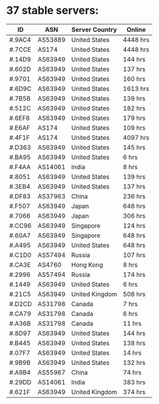 # 37 stable servers:

| ID | ASN | Server Country | Online |
| ------ | ------ | ------ | ------ |
| #.9AC4 | AS53889 | United States | 4448 hrs |
| #.7CCE | AS174 | United States | 4448 hrs |
| #.14D9 | AS63949 | United States | 144 hrs |
| #.602D | AS63949 | United States | 137 hrs |
| #.9701 | AS63949 | United States | 160 hrs |
| #.6D9C | AS63949 | United States | 1613 hrs |
| #.7B5B | AS63949 | United States | 139 hrs |
| #.512C | AS63949 | United States | 182 hrs |
| #.6EF8 | AS63949 | United States | 179 hrs |
| #.E6AF | AS174 | United States | 109 hrs |
| #.4F1F | AS174 | United States | 4097 hrs |
| #.D363 | AS63949 | United States | 145 hrs |
| #.BA95 | AS63949 | United States | 6 hrs |
| #.F4AA | AS14061 | India | 8 hrs |
| #.8051 | AS63949 | United States | 139 hrs |
| #.3EB4 | AS63949 | United States | 137 hrs |
| #.DF83 | AS37963 | China | 236 hrs |
| #.F507 | AS63949 | Japan | 648 hrs |
| #.7066 | AS63949 | Japan | 306 hrs |
| #.CC96 | AS63949 | Singapore | 124 hrs |
| #.60A7 | AS63949 | Singapore | 648 hrs |
| #.A495 | AS63949 | United States | 648 hrs |
| #.C1D0 | AS57494 | Russia | 107 hrs |
| #.CA3E | AS4760 | Hong Kong | 8 hrs |
| #.2996 | AS57494 | Russia | 174 hrs |
| #.1449 | AS63949 | United States | 6 hrs |
| #.21C5 | AS63949 | United Kingdom | 508 hrs |
| #.D2CD | AS31798 | Canada | 7 hrs |
| #.CA79 | AS31798 | Canada | 6 hrs |
| #.A36B | AS31798 | Canada | 11 hrs |
| #.8D97 | AS63949 | United States | 144 hrs |
| #.B445 | AS63949 | United States | 138 hrs |
| #.07F7 | AS63949 | United States | 14 hrs |
| #.9B9B | AS63949 | United States | 132 hrs |
| #.A9B4 | AS55967 | China | 74 hrs |
| #.29DD | AS14061 | India | 383 hrs |
| #.621F | AS63949 | United Kingdom | 374 hrs |

